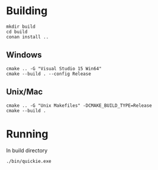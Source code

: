 # Building
```
mkdir build
cd build
conan install ..
```

## Windows
```
cmake .. -G "Visual Studio 15 Win64"
cmake --build . --config Release
```
## Unix/Mac
```
cmake .. -G "Unix Makefiles" -DCMAKE_BUILD_TYPE=Release
cmake --build .
```

# Running
In build directory
```
./bin/quickie.exe
```